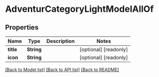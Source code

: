 # AdventurCategoryLightModelAllOf

## Properties
Name | Type | Description | Notes
------------ | ------------- | ------------- | -------------
**title** | **String** |  | [optional] [readonly] 
**icon** | **String** |  | [optional] [readonly] 

[[Back to Model list]](../README.md#documentation-for-models) [[Back to API list]](../README.md#documentation-for-api-endpoints) [[Back to README]](../README.md)


